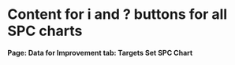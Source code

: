 # Content for i and ? buttons for all SPC charts

**Page: Data for Improvement tab: Targets Set SPC Chart**
